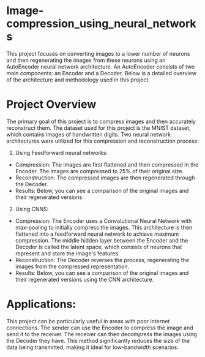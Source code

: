 # Image-compression_using_neural_networks
This project focuses on converting images to a lower number of neurons and then regenerating the images from these neurons using an AutoEncoder neural network architecture. An AutoEncoder consists of two main components: an Encoder and a Decoder. Below is a detailed overview of the architecture and methodology used in this project.

# Project Overview
The primary goal of this project is to compress images and then accurately reconstruct them. The dataset used for this project is the MNIST dataset, which contains images of handwritten digits. Two neural network architectures were utilized for this compression and reconstruction process:
1. Using Feedforward neural networks:
  + Compression: The images are first flattened and then compressed in the Encoder. The images are compressed to 25% of their original size.
  + Reconstruction: The compressed images are then regenerated through the Decoder. 
  + Results: Below, you can see a comparison of the original images and their regenerated versions.
2. Using CNNS:
  + Compression: The Encoder uses a Convolutional Neural Network with max-pooling to initially compress the images. This architecture is then flattened into a feedforward neural network to achieve maximum compression. The middle hidden layer between the Encoder and the Decoder is called the latent space, which consists of neurons that represent and store the image's features.
  + Reconstruction: The Decoder reverses the process, regenerating the images from the compressed representation.
  + Results: Below, you can see a comparison of the original images and their regenerated versions using the CNN architecture. 

# Applications:
  This project can be particularly useful in areas with poor internet connections. The sender can use the Encoder to compress the image and send it to the receiver. The receiver can then decompress the images using the Decoder they have. This method significantly reduces the size of the data being transmitted, making it ideal for low-bandwidth scenarios.
